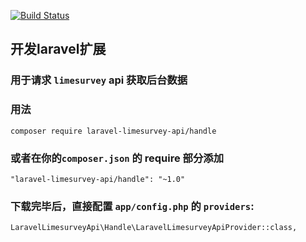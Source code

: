 [![Build Status](https://travis-ci.org/du-lei/limesurvey-api-handle.svg?branch=master)](https://travis-ci.org/du-lei/limesurvey-api-handle)

## 开发laravel扩展
### 用于请求 ```limesurvey``` api 获取后台数据
### 用法
```
composer require laravel-limesurvey-api/handle
```
### 或者在你的```composer.json``` 的 require 部分添加
```
"laravel-limesurvey-api/handle": "~1.0"
```
### 下载完毕后，直接配置 ```app/config.php``` 的 ```providers```:
```
LaravelLimesurveyApi\Handle\LaravelLimesurveyApiProvider::class,
```

